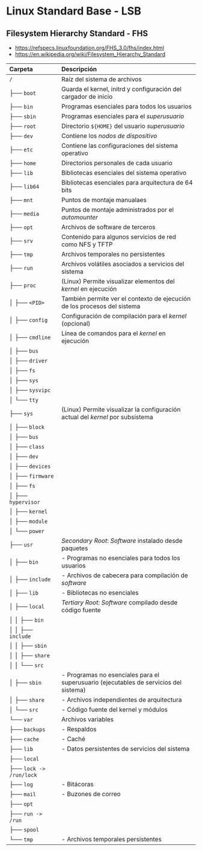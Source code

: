 # Linux Standard Base - LSB
## Filesystem Hierarchy Standard - FHS

+ <https://refspecs.linuxfoundation.org/FHS_3.0/fhs/index.html>
+ <https://en.wikipedia.org/wiki/Filesystem_Hierarchy_Standard>

| Carpeta                               | Descripción
|:--------------------------------------|:------------
|`/`					| Raíz del sistema de archivos
|├── `boot`				| Guarda el kernel, initrd y configuración del cargador de inicio
|├── `bin`				| Programas esenciales para todos los usuarios
|├── `sbin`				| Programas esenciales para el _superusuario_
|├── `root`				| Directorio `${HOME}` del usuario _superusuario_
|├── `dev`				| Contiene los _nodos de dispositivo_
|├── `etc`				| Contiene las configuraciones del sistema operativo
|├── `home`				| Directorios personales de cada usuario
|├── `lib`				| Bibliotecas esenciales del sistema operativo
|├── `lib64`				| Bibliotecas esenciales para arquitectura de 64 bits
|├── `mnt`				| Puntos de montaje manualaes
|├── `media`				| Puntos de montaje administrados por el _automounter_
|├── `opt`				| Archivos de software de terceros
|├── `srv`				| Contenido para algunos servicios de red como NFS y TFTP
|├── `tmp`				| Archivos temporales no persistentes
|├── `run`				| Archivos volátiles asociados a servicios del sistema
|├── `proc`				| (Linux) Permite visualizar elementos del _kernel_ en ejecución
|│   ├── `<PID>`			| También permite ver el contexto de ejecución de los procesos del sistema
|│   ├── `config`			| Configuración de compilación para el _kernel_ (opcional)
|│   ├── `cmdline`			| Línea de comandos para el _kernel_ en ejecución
|│   ├── `bus`				|
|│   ├── `driver`			|
|│   ├── `fs`				|
|│   ├── `sys`				|
|│   ├── `sysvipc`			|
|│   └── `tty`				|
|├── `sys`				| (Linux) Permite visualizar la configuración actual del _kernel_ por subsistema
|│   ├── `block`			|
|│   ├── `bus`				|
|│   ├── `class`			|
|│   ├── `dev`				|
|│   ├── `devices`			|
|│   ├── `firmware`			|
|│   ├── `fs`				|
|│   ├── `hypervisor`			|
|│   ├── `kernel`			|
|│   ├── `module`			|
|│   └── `power`			|
|├── `usr`				| _Secondary Root_: _Software_ instalado desde paquetes
|│   ├── `bin`				| - Programas no esenciales para todos los usuarios
|│   ├── `include`			| - Archivos de cabecera para compilación de _software_
|│   ├── `lib`				| - Bibliotecas no esenciales
|│   ├── `local`			| _Tertiary Root_: _Software_ compilado desde código fuente
|│   │   ├── `bin`			|
|│   │   ├── `include`			|
|│   │   ├── `sbin`			|
|│   │   ├── `share`			|
|│   │   └── `src`			|
|│   ├── `sbin`				| - Programas no esenciales para el superusuario (ejecutables de servicios del sistema)
|│   ├── `share`			| - Archivos independientes de arquitectura
|│   └── `src`				| - Código fuente del kernel y módulos
|└── `var`				| Archivos variables
|    ├── `backups`			| - Respaldos
|    ├── `cache`			| - Caché
|    ├── `lib`				| - Datos persistentes de servicios del sistema
|    ├── `local`			|
|    ├── `lock -> /run/lock`		|
|    ├── `log`				| - Bitácoras
|    ├── `mail`				| - Buzones de correo
|    ├── `opt`				|
|    ├── `run -> /run`			|
|    ├── `spool`			|
|    └── `tmp`				| - Archivos temporales persistentes

